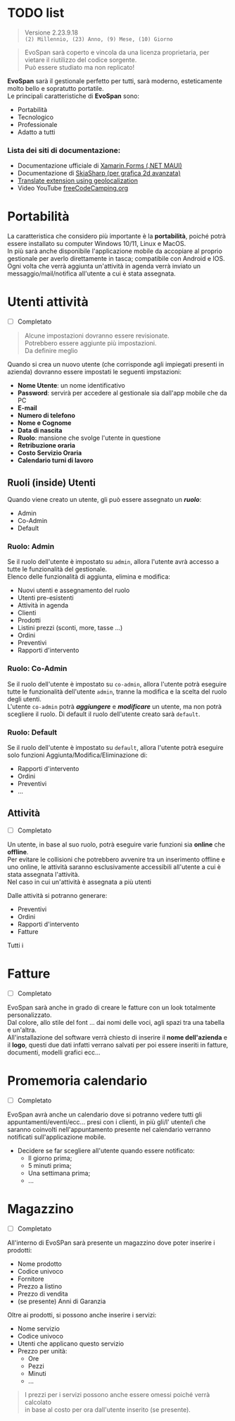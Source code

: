 # TODO list

> Versione 2.23.9.18 \
> <code>(2) Millennio, (23) Anno, (9) Mese, (10) Giorno</code>


> EvoSpan sarà coperto e vincola da una licenza proprietaria, per vietare il riutilizzo del codice sorgente.\
> Può essere studiato ma non replicato!

**EvoSpan** sarà il gestionale perfetto per tutti, sarà moderno, esteticamente molto bello e sopratutto portatile.\
Le principali caratteristiche di **EvoSpan** sono:
- Portabilità
- Tecnologico
- Professionale
- Adatto a tutti

### Lista dei siti di documentazione:
- Documentazione ufficiale di [Xamarin.Forms (.NET MAUI)](https://learn.microsoft.com/it-it/xamarin/xamarin-forms/user-interface/boxview)
- Documentazione di [SkiaSharp (per grafica 2d avanzata)](https://learn.microsoft.com/it-it/xamarin/xamarin-forms/user-interface/graphics/skiasharp/)
- [Translate extension using geolocalization](https://learn.microsoft.com/en-us/xamarin/community-toolkit/extensions/translateextension)
- Video YouTube [freeCodeCamping.org](https://www.youtube.com/watch?v=n3tA3Ku65_8)

# Portabilità

La caratteristica che considero più importante è la **portabilità**, poiché potrà essere installato su computer Windows 10/11, Linux e MacOS.\
In più sarà anche disponibile l'applicazione mobile da accopiare al proprio gestionale per averlo direttamente in tasca; compatibile con Android e IOS.\
Ogni volta che verrà aggiunta un'attività in agenda verrà inviato un messaggio/mail/notifica all'utente a cui è stata assegnata.

# Utenti attività

- [ ] Completato

> Alcune impostazioni dovranno essere revisionate.\
> Potrebbero essere aggiunte più impostazioni.\
> Da definire meglio

Quando si crea un nuovo utente (che corrisponde agli impiegati presenti in azienda) dovranno essere impostati le seguenti impstazioni:
- **Nome Utente**: un nome identificativo
- **Password**: servirà per accedere al gestionale sia dall'app mobile che da PC
- **E-mail**
- **Numero di telefono**
- **Nome e Cognome**
- **Data di nascita**
- **Ruolo**: mansione che svolge l'utente in questione
- **Retribuzione oraria**
- **Costo Servizio Oraria**
- **Calendario turni di lavoro**

## Ruoli (inside) Utenti

Quando viene creato un utente, gli può essere assegnato un _**ruolo**_:
- Admin
- Co-Admin
- Default

### Ruolo: Admin

Se il ruolo dell'utente è impostato su <code>admin</code>, allora l'utente avrà accesso a tutte le funzionalità del gestionale. \
Elenco delle funzionalità di aggiunta, elimina e modifica:
- Nuovi utenti e assegnamento del ruolo
- Utenti pre-esistenti
- Attività in agenda
- Clienti
- Prodotti
- Listini prezzi (sconti, more, tasse ...)
- Ordini
- Preventivi
- Rapporti d'intervento

### Ruolo: Co-Admin

Se il ruolo dell'utente è impostato su <code>co-admin</code>, allora l'utente potrà eseguire tutte le funzionalità dell'utente <code>admin</code>, tranne la modifica e la scelta del ruolo degli utenti. \
L'utente <code>co-admin</code> potrà ***aggiungere*** e ***modificare*** un utente, ma non potrà scegliere il ruolo. Di default il ruolo dell'utente creato sarà <code>default</code>.

### Ruolo: Default

Se il ruolo dell'utente è impostato su <code>default</code>, allora l'utente potrà eseguire solo funzioni Aggiunta/Modifica/Eliminazione di:
- Rapporti d'intervento
- Ordini
- Preventivi
- ...

## Attività

- [ ] Completato

Un utente, in base al suo ruolo, potrà eseguire varie funzioni sia **online** che **offline**. \
Per evitare le collisioni che potrebbero avvenire tra un inserimento offline e uno online, le attività saranno esclusivamente accessibili all'utente a cui è stata assegnata l'attività. \
Nel caso in cui un'attività è assegnata a più utenti

Dalle attività si potranno generare:
- Preventivi
- Ordini
- Rapporti d'intervento
- Fatture

Tutti i 

# Fatture

- [ ] Completato

EvoSpan sarà anche in grado di creare le fatture con un look totalmente personalizzato. \
Dal colore, allo stile del font ... dai nomi delle voci, agli spazi tra una tabella e un'altra. \
All'installazione del software verrà chiesto di inserire il **nome dell'azienda** e il **logo**, questi due dati infatti verrano salvati per poi essere inseriti in fatture, documenti, modelli grafici ecc...

# Promemoria calendario

- [ ] Completato

EvoSpan avrà anche un calendario dove si potranno vedere tutti gli appuntamenti/eventi/ecc... presi con i clienti, in più gli/l' utente/i che saranno coinvolti nell'appuntamento presente nel calendario verranno notificati sull'applicazione mobile.

- Decidere se far scegliere all'utente quando essere notificato:
    - Il giorno prima;
    - 5 minuti prima;
    - Una settimana prima;
    - ...

# Magazzino

- [ ] Completato

All'interno di EvoSPan sarà presente un magazzino dove poter inserire i prodotti:
- Nome prodotto
- Codice univoco
- Fornitore
- Prezzo a listino
- Prezzo di vendita
- (se presente) Anni di Garanzia

Oltre ai prodotti, si possono anche inserire i servizi:
- Nome servizio
- Codice univoco
- Utenti che applicano questo servizio
- Prezzo per unità:
    - Ore
    - Pezzi
    - Minuti
    - ...

> I prezzi per i servizi possono anche essere omessi poiché verrà calcolato \
> in base al costo per ora dall'utente inserito (se presente).

